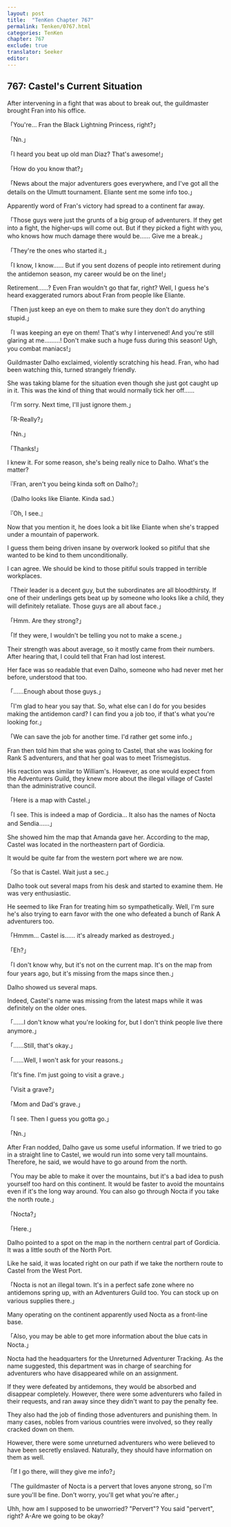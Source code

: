 ```yaml
---
layout: post
title:  "TenKen Chapter 767"
permalink: Tenken/0767.html
categories: TenKen
chapter: 767
exclude: true
translator: Seeker
editor: 
---
```

<h2 id="ch767">767: Castel's Current Situation</h2>

<p>After intervening in a fight that was about to break out, the guildmaster brought Fran into his office.</p>

<p>「You're… Fran the Black Lightning Princess, right?」</p>
<p>「Nn.」</p>
<p>「I heard you beat up old man Diaz? That's awesome!」</p>
<p>「How do you know that?」</p>
<p>「News about the major adventurers goes everywhere, and I've got all the details on the Ulmutt tournament. Eliante sent me some info too.」</p>

<p>Apparently word of Fran's victory had spread to a continent far away.</p>

<p>「Those guys were just the grunts of a big group of adventurers. If they get into a fight, the higher-ups will come out. But if they picked a fight with you, who knows how much damage there would be…… Give me a break.」</p>
<p>「They're the ones who started it.」</p>
<p>「I know, I know…… But if you sent dozens of people into retirement during the antidemon season, my career would be on the line!」</p>

<p>Retirement……? Even Fran wouldn't go that far, right? Well, I guess he's heard exaggerated rumors about Fran from people like Eliante.</p>

<p>「Then just keep an eye on them to make sure they don't do anything stupid.」</p>
<p>「I was keeping an eye on them! That's why I intervened! And you're still glaring at me………! Don't make such a huge fuss during this season! Ugh, you combat maniacs!」</p>

<p>Guildmaster Dalho exclaimed, violently scratching his head. Fran, who had been watching this, turned strangely friendly.</p>

<p>She was taking blame for the situation even though she just got caught up in it. This was the kind of thing that would normally tick her off……</p>

<p>「I'm sorry. Next time, I'll just ignore them.」</p>
<p>「R-Really?」</p>
<p>「Nn.」</p>
<p>「Thanks!」</p>

<p>I knew it. For some reason, she's being really nice to Dalho. What's the matter?</p>

<p>『Fran, aren't you being kinda soft on Dalho?』</p>
<p>（Dalho looks like Eliante. Kinda sad.）</p>
<p>『Oh, I see.』</p>

<p>Now that you mention it, he does look a bit like Eliante when she's trapped under a mountain of paperwork.</p>

<p>I guess them being driven insane by overwork looked so pitiful that she wanted to be kind to them unconditionally.</p>

<p>I can agree. We should be kind to those pitiful souls trapped in terrible workplaces.</p>

<p>「Their leader is a decent guy, but the subordinates are all bloodthirsty. If one of their underlings gets beat up by someone who looks like a child, they will definitely retaliate. Those guys are all about face.」</p>
<p>「Hmm. Are they strong?」</p>
<p>「If they were, I wouldn't be telling you not to make a scene.」</p>

<p>Their strength was about average, so it mostly came from their numbers. After hearing that, I could tell that Fran had lost interest.</p>

<p>Her face was so readable that even Dalho, someone who had never met her before, understood that too.</p>

<p>「……Enough about those guys.」</p>
<p>「I'm glad to hear you say that. So, what else can I do for you besides making the antidemon card? I can find you a job too, if that's what you're looking for.」</p>
<p>「We can save the job for another time. I'd rather get some info.」</p>

<p>Fran then told him that she was going to Castel, that she was looking for Rank S adventurers, and that her goal was to meet Trismegistus.</p>

<p>His reaction was similar to William's. However, as one would expect from the Adventurers Guild, they knew more about the illegal village of Castel than the administrative council.</p>

<p>「Here is a map with Castel.」</p>
<p>「I see. This is indeed a map of Gordicia… It also has the names of Nocta and Sendia……」</p>

<p>She showed him the map that Amanda gave her. According to the map, Castel was located in the northeastern part of Gordicia.</p>

<p>It would be quite far from the western port where we are now.</p>

<p>「So that is Castel. Wait just a sec.」</p>

<p>Dalho took out several maps from his desk and started to examine them. He was very enthusiastic.</p>

<p>He seemed to like Fran for treating him so sympathetically. Well, I'm sure he's also trying to earn favor with the one who defeated a bunch of Rank A adventurers too.</p>

<p>「Hmmm… Castel is…… it's already marked as destroyed.」</p>
<p>「Eh?」</p>
<p>「I don't know why, but it's not on the current map. It's on the map from four years ago, but it's missing from the maps since then.」</p>

<p>Dalho showed us several maps.</p>

<p>Indeed, Castel's name was missing from the latest maps while it was definitely on the older ones.</p>

<p>「……I don't know what you're looking for, but I don't think people live there anymore.」</p>
<p>「……Still, that's okay.」</p>
<p>「……Well, I won't ask for your reasons.」</p>
<p>「It's fine. I'm just going to visit a grave.」</p>
<p>「Visit a grave?」</p>
<p>「Mom and Dad's grave.」</p>
<p>「I see. Then I guess you gotta go.」</p>
<p>「Nn.」</p>

<p>After Fran nodded, Dalho gave us some useful information. If we tried to go in a straight line to Castel, we would run into some very tall mountains. Therefore, he said, we would have to go around from the north.</p>

<p>「You may be able to make it over the mountains, but it's a bad idea to push yourself too hard on this continent. It would be faster to avoid the mountains even if it's the long way around. You can also go through Nocta if you take the north route.」</p>
<p>「Nocta?」</p>
<p>「Here.」</p>

<p>Dalho pointed to a spot on the map in the northern central part of Gordicia. It was a little south of the North Port.</p>

<p>Like he said, it was located right on our path if we take the northern route to Castel from the West Port.</p>

<p>「Nocta is not an illegal town. It's in a perfect safe zone where no antidemons spring up, with an Adventurers Guild too. You can stock up on various supplies there.」</p>

<p>Many operating on the continent apparently used Nocta as a front-line base.</p>

<p>「Also, you may be able to get more information about the blue cats in Nocta.」</p>

<p>Nocta had the headquarters for the Unreturned Adventurer Tracking. As the name suggested, this department was in charge of searching for adventurers who have disappeared while on an assignment.</p>

<p>If they were defeated by antidemons, they would be absorbed and disappear completely. However, there were some adventurers who failed in their requests, and ran away since they didn't want to pay the penalty fee.</p>

<p>They also had the job of finding those adventurers and punishing them. In many cases, nobles from various countries were involved, so they really cracked down on them.</p>

<p>However, there were some unreturned adventurers who were believed to have been secretly enslaved. Naturally, they should have information on them as well.</p>

<p>「If I go there, will they give me info?」</p>
<p>「The guildmaster of Nocta is a pervert that loves anyone strong, so I'm sure you'll be fine. Don't worry, you'll get what you're after.」</p>

<p>Uhh, how am I supposed to be unworried? "Pervert"? You said "pervert", right? A-Are we going to be okay?</p>



